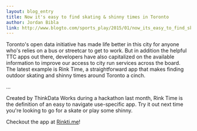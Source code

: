```yaml
---
layout: blog_entry
title: Now it's easy to find skating & shinny times in Toronto
author: Jordan Bibla
link: http://www.blogto.com/sports_play/2015/01/now_its_easy_to_find_skating_shinny_times_in_toronto/
---
```


Toronto's open data initiative has made life better in this city for anyone who's relies on a bus or streetcar to get to work. But in addition the helpful TTC apps out there, developers have also capitalized on the available information to improve our access to city run services across the board. The latest example is Rink Time, a straightforward app that makes finding outdoor skating and shinny times around Toronto a cinch.

...

Created by ThinkData Works during a hackathon last month, Rink Time is the definition of an easy to navigate use-specific app. Try it out next time you're looking to go for a skate or play some shinny.

Checkout the app at [Rinkti.me](http://rinkti.me/#/)!